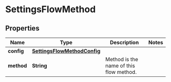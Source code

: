 

# SettingsFlowMethod

## Properties

Name | Type | Description | Notes
------------ | ------------- | ------------- | -------------
**config** | [**SettingsFlowMethodConfig**](SettingsFlowMethodConfig.md) |  | 
**method** | **String** | Method is the name of this flow method. | 



